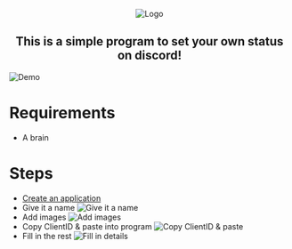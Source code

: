 <div align="center">
  <p>
    <img src="https://i.imgur.com/V1nlR1e.png" title="Logo">
  </p>

  <p style="text-align: center;">
    <h2>This is a simple program to set your own status on discord!</h2>
  </p>
  
</div>


![Demo](https://i.imgur.com/pPZAiDk.png)

# Requirements
- A brain

# Steps
- [Create an application](https://discord.com/developers/applications)
- Give it a name
![Give it a name](https://i.imgur.com/xD2b1tU.png)
- Add images
![Add images](https://i.imgur.com/2bILbCG.png)
- Copy ClientID & paste into program
![Copy ClientID & paste](https://i.imgur.com/MXckkyp.png)
- Fill in the rest
![Fill in details](https://i.imgur.com/CzrIQVI.png)
